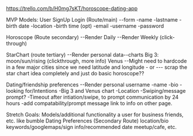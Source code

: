 https://trello.com/b/H0mg7sKT/horoscope-dating-app

MVP
Models:
User SignUp Login (Route/main)
    --form
        -name
        -lastname
        -birth date
        -location
        -birth time (opt)
        -email
        -username
        -password

Horoscope (Route secondary)
    --Render Daily
    --Render Weekly
    (click-through)


StarChart (route tertiary)
    --Render personal data--charts
    Big 3: moon/sun/rising
    (clickthrough, more info)
    Venus
    --Might need to hardcode in a few major cities since we need latitude and longitude - or --- scrap the star chart idea completely and just do basic horoscope??

Dating/friendship preferences
    --Render personal username
        -name
        -bio
        -looking for/Intentions
        -Big 3 and Venus chart
        -Location
        -Swiping/message prompt?
        -Timeout after intiation/swipe, to prompt communication by 24 hours
        -add compatability/prompt message link to info on other page.

Stretch Goals: Models/additional functionality
    a user for business
    friends, etc. like bumble
    Dating Preferences (Secondary Route)
    location/bio keywords/googlemaps/sign info/recommended date meetup/cafe, etc.
